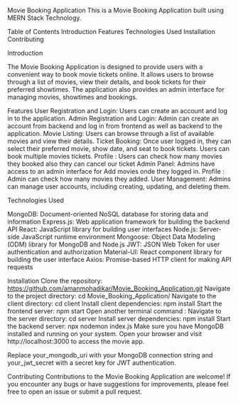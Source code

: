Movie Booking Application
This is a Movie Booking Application built using MERN Stack Technology.

Table of Contents
Introduction
Features
Technologies Used
Installation
Contributing


Introduction

The Movie Booking Application is designed to provide users with a convenient way to book movie tickets online. It allows users to browse through a list of movies, view their details, and book tickets for their preferred showtimes. The application also provides an admin interface for managing movies, showtimes and bookings.

Features
User Registration and Login: Users can create an account and log in to the application.
Admin Registration and Login: Admin can create an account from backend and log in from frontend as well as backend to the application.
Movie Listing: Users can browse through a list of available movies and view their details.
Ticket Booking: Once user logged in, they can select their preferred movie, show date, and seat to book tickets. Users can book multiple movies tickets. 
Profile : Users can check how many movies they booked also they can cancel our ticket
Admin Panel: Admins have access to an admin interface for Add movies onde they logged in.
Profile : Admin can check how many movies they added.
User Management: Admins can manage user accounts, including creating, updating, and deleting them.


Technologies Used

MongoDB: Document-oriented NoSQL database for storing data and information
Express.js: Web application framework for building the backend API
React: JavaScript library for building user interfaces
Node.js: Server-side JavaScript runtime environment
Mongoose: Object Data Modeling (ODM) library for MongoDB and Node.js
JWT: JSON Web Token for user authentication and authorization
Material-UI: React component library for building the user interface
Axios: Promise-based HTTP client for making API requests


Installation
Clone the repository: https://github.com/amanmohadikar/Movie_Booking_Application.git
Navigate to the project directory: cd Movie_Booking_Application/
Navigate to the client directory: cd client
Install client dependencies: npm install
Start the frontend server: npm start
Open another terminal command :
Navigate to the server directory: cd server
Install server dependencies: npm install
Start the backend server: npx nodemon index.js
Make sure you have MongoDB installed and running on your system.
Open your browser and visit http://localhost:3000 to access the movie app.

Replace your_mongodb_uri with your MongoDB connection string and your_jwt_secret with a secret key for JWT authentication.


Contributing
Contributions to the Movie Booking Application are welcome! If you encounter any bugs or have suggestions for improvements, please feel free to open an issue or submit a pull request.